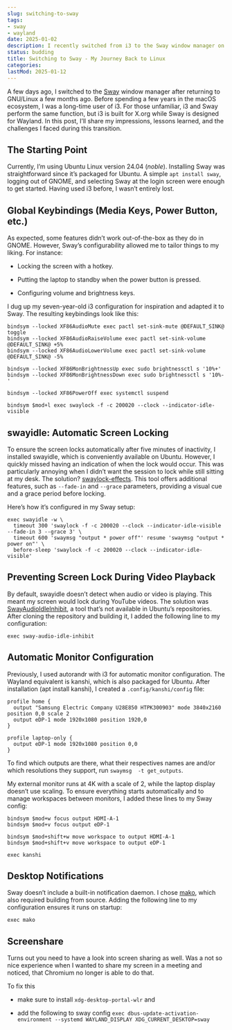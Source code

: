 ```yaml
---
slug: switching-to-sway
tags:
- sway
- wayland
date: 2025-01-02
description: I recently switched from i3 to the Sway window manager on Ubuntu Linux 24.04, exploring its flexibility and learning to configure it for my needs. I customized keybindings, set up tools like swayidle and swaylock-effects for screen locking, and used kanshi for monitor management and mako for notifications. While it required more manual effort than GNOME or macOS, the result is a highly personalized and functional setup.
status: budding
title: Switching to Sway - My Journey Back to Linux
categories:
lastMod: 2025-01-12
---
```

A few days ago, I switched to the [Sway](https://swaywm.org/) window manager after returning to GNU/Linux a few months ago. Before spending a few years in the macOS ecosystem, I was a long-time user of i3. For those unfamiliar, i3 and Sway perform the same function, but i3 is built for X.org while Sway is designed for Wayland. In this post, I’ll share my impressions, lessons learned, and the challenges I faced during this transition.

## The Starting Point

Currently, I’m using Ubuntu Linux version 24.04 (*noble*). Installing Sway was straightforward since it’s packaged for Ubuntu. A simple `apt install sway`, logging out of GNOME, and selecting Sway at the login screen were enough to get started. Having used i3 before, I wasn’t entirely lost.

## Global Keybindings (Media Keys, Power Button, etc.)

As expected, some features didn’t work out-of-the-box as they do in GNOME. However, Sway’s configurability allowed me to tailor things to my liking. For instance:

  + Locking the screen with a hotkey.

  + Putting the laptop to standby when the power button is pressed.

  + Configuring volume and brightness keys.

I dug up my seven-year-old i3 configuration for inspiration and adapted it to Sway. The resulting keybindings look like this:

```
bindsym --locked XF86AudioMute exec pactl set-sink-mute @DEFAULT_SINK@ toggle
bindsym --locked XF86AudioRaiseVolume exec pactl set-sink-volume @DEFAULT_SINK@ +5%
bindsym --locked XF86AudioLowerVolume exec pactl set-sink-volume @DEFAULT_SINK@ -5%

bindsym --locked XF86MonBrightnessUp exec sudo brightnessctl s '10%+'
bindsym --locked XF86MonBrightnessDown exec sudo brightnessctl s '10%-'

bindsym --locked XF86PowerOff exec systemctl suspend

bindsym $mod+l exec swaylock -f -c 200020 --clock --indicator-idle-visible
```

## swayidle: Automatic Screen Locking

To ensure the screen locks automatically after five minutes of inactivity, I installed swayidle, which is conveniently available on Ubuntu. However, I quickly missed having an indication of when the lock would occur. This was particularly annoying when I didn’t want the session to lock while still sitting at my desk. The solution? [swaylock-effects](https://github.com/mortie/swaylock-effects). This tool offers additional features, such as `--fade-in` and `--grace` parameters, providing a visual cue and a grace period before locking.

Here’s how it’s configured in my Sway setup:

```
exec swayidle -w \
  timeout 300 'swaylock -f -c 200020 --clock --indicator-idle-visible --fade-in 3 --grace 3' \
  timeout 600 'swaymsg "output * power off"' resume 'swaymsg "output * power on"' \
  before-sleep 'swaylock -f -c 200020 --clock --indicator-idle-visible'
```

## Preventing Screen Lock During Video Playback

By default, swayidle doesn’t detect when audio or video is playing. This meant my screen would lock during YouTube videos. The solution was [SwayAudioIdleInhibit](https://github.com/ErikReider/SwayAudioIdleInhibit), a tool that’s not available in Ubuntu’s repositories. After cloning the repository and building it, I added the following line to my configuration:

```
exec sway-audio-idle-inhibit
```

## Automatic Monitor Configuration

Previously, I used autorandr with i3 for automatic monitor configuration. The Wayland equivalent is kanshi, which is also packaged for Ubuntu. After installation (apt install kanshi), I created a `.config/kanshi/config` file:

```
profile home {
  output "Samsung Electric Company U28E850 HTPK300903" mode 3840x2160 position 0,0 scale 2
  output eDP-1 mode 1920x1080 position 1920,0
}

profile laptop-only {
  output eDP-1 mode 1920x1080 position 0,0
}
```

To find which outputs are there, what their respectives names are and/or which resolutions they support, run `swaymsg  -t get_outputs`.

My external monitor runs at 4K with a scale of 2, while the laptop display doesn’t use scaling. To ensure everything starts automatically and to manage workspaces between monitors, I added these lines to my Sway config:

```sway
bindsym $mod+w focus output HDMI-A-1
bindsym $mod+v focus output eDP-1

bindsym $mod+shift+w move workspace to output HDMI-A-1
bindsym $mod+shift+v move workspace to output eDP-1

exec kanshi
```

## Desktop Notifications

Sway doesn’t include a built-in notification daemon. I chose [mako](https://github.com/emersion/mako), which also required building from source. Adding the following line to my configuration ensures it runs on startup:

```
exec mako
```

## Screenshare

Turns out you need to have a look into screen sharing as well. Was a not so nice experience when I wanted to share my screen in a meeting and noticed, that Chromium no longer is able to do that.

To fix this

  + make sure to install `xdg-desktop-portal-wlr` and

  + add the following to sway config `exec dbus-update-activation-environment --systemd WAYLAND_DISPLAY XDG_CURRENT_DESKTOP=sway`
